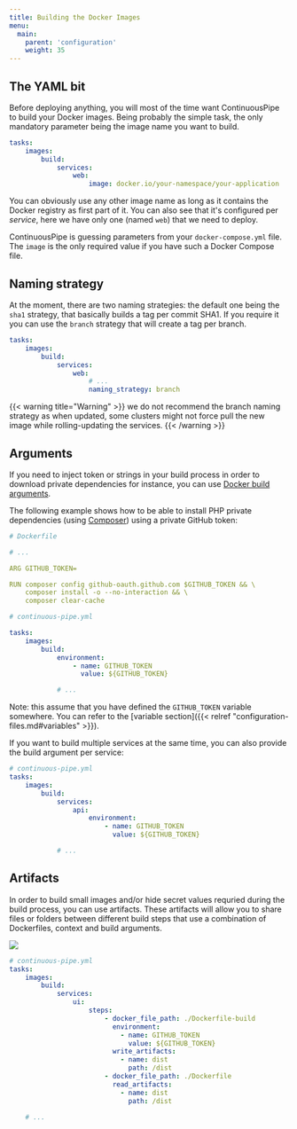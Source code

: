 ```yaml
---
title: Building the Docker Images
menu:
  main:
    parent: 'configuration'
    weight: 35
---
```

## The YAML bit

Before deploying anything, you will most of the time want ContinuousPipe to build your Docker images. Being probably the simple task, the only mandatory parameter being the image name you want to build.

``` yaml
tasks:
    images:
        build:
            services:
                web:
                    image: docker.io/your-namespace/your-application
```

You can obviously use any other image name as long as it contains the Docker registry as first part of it. You can also see that it's configured per _service_, here we have only one (named `web`) that we need to deploy.

ContinuousPipe is guessing parameters from your `docker-compose.yml` file. The `image` is the only required value if you have such a Docker Compose file.

## Naming strategy
At the moment, there are two naming strategies: the default one being the `sha1` strategy, that basically builds a tag per commit SHA1. If you require it you can use the `branch` strategy that will create a tag per branch.

``` yaml
tasks:
    images:
        build:
            services:
                web:
                    # ...
                    naming_strategy: branch
```

{{< warning title="Warning" >}}
we do not recommend the branch naming strategy as when updated, some clusters might not force pull the new image while rolling-updating the services.
{{< /warning >}}

## Arguments

If you need to inject token or strings in your build process in order to download private dependencies for instance, you can use [Docker build arguments](https://docs.docker.com/engine/reference/builder/#/arg).

The following example shows how to be able to install PHP private dependencies (using [Composer](http://getcomposer.org/)) using a private GitHub token:

``` yaml
# Dockerfile

# ...

ARG GITHUB_TOKEN=

RUN composer config github-oauth.github.com $GITHUB_TOKEN && \
    composer install -o --no-interaction && \
    composer clear-cache

# continuous-pipe.yml

tasks:
    images:
        build:
            environment:
                - name: GITHUB_TOKEN
                  value: ${GITHUB_TOKEN}

            # ...
```
Note: this assume that you have defined the `GITHUB_TOKEN` variable somewhere. You can refer to the [variable section]({{< relref "configuration-files.md#variables" >}}).

If you want to build multiple services at the same time, you can also provide the build argument per service:

``` yaml
# continuous-pipe.yml
tasks:
    images:
        build:
            services:
                api:
                    environment:
                        - name: GITHUB_TOKEN
                          value: ${GITHUB_TOKEN}

            # ...
```

## Artifacts

In order to build small images and/or hide secret values requried during the build process, you can use artifacts. These artifacts will allow you to share files or folders between different build steps that use a combination of Dockerfiles, context and build arguments.

![](/images/multi-step-building.png)

``` yaml
# continuous-pipe.yml
tasks:
    images:
        build:
            services:
                ui:
                    steps:
                        - docker_file_path: ./Dockerfile-build
                          environment:
                            - name: GITHUB_TOKEN
                              value: ${GITHUB_TOKEN}
                          write_artifacts:
                            - name: dist
                              path: /dist
                        - docker_file_path: ./Dockerfile
                          read_artifacts:
                            - name: dist
                              path: /dist

    # ...
```


